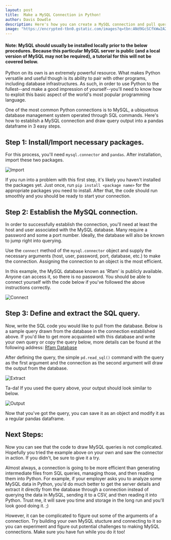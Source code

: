 ```yaml
---
layout: post
title:  Make a MySQL Connection in Python!
author: Davis Dowdle
description: Here's how you can create a MySQL connection and pull queries in Python.
image: "https://encrypted-tbn0.gstatic.com/images?q=tbn:ANd9GcSCfkWw2A2cc_wd__da3HxhRZOYTUBevkf0OA&usqp=CAU"
--- 
```


#### Note: MySQL should usually be installed locally prior to the below procedures. Because this particular MySQL server is public (and a local version of MySQL may not be required), a tutorial for this will not be covered below. 

Python on its own is an extremely powerful resource. What makes Python versatile and useful though is its ability to pair with other programs, including database infrastructures. As such, in order to use Python to the fullest--and make a good impression of yourself--you'll need to know how to exploit this basic aspect of the world's most popular programming language. 

One of the most common Python connections is to MySQL, a ubiquotous database management system operated through SQL commands. Here's how to establish a MySQL connection and draw query output into a pandas dataframe in 3 easy steps.

## Step 1: Install/Import necessary packages.

For this process, you'll need `mysql.connector` and `pandas`. After installation, import these two packages.

![Import]({{site.url}}.{{site.baseurl}}/assets/images/blogpic1.png)

If you run into a problem with this first step, it's likely you haven't installed the packages yet. Just once, run `pip install <package name>` for the appropriate packages you need to install. After that, the code should run smoothly and you should be ready to start your connection.

## Step 2: Establish the MySQL connection.

In order to successfully establish the connection, you'll need at least the host and user associated with the MySQL database. Many require a password and some a port number. Ideally, the database will also be known to jump right into querying.

Use the `connect` method of the `mysql.connector` object and supply the necessary arguments (host, user, password, port, database, etc.) to make the connection. Assigning the connection to an object is the most efficient.

In this example, the MySQL database known as 'Rfam' is publicly available. Anyone can access it, so there is no password. You should be able to connect yourself with the code below if you've followed the above instructions correctly.

![Connect]({{site.url}}/{{site.baseurl}}/assets/images/blogpic2.png)

## Step 3: Define and extract the SQL query.

Now, write the SQL code you would like to pull from the database. Below is a sample query drawn from the database in the connection established above. If you'd like to get more acquainted with this database and write your own query or copy the query below, more details can be found at the following address: <a href="https://docs.rfam.org/en/latest/database.html" target="_blank">Rfam Database</a>

After defining the query, the simple `pd.read_sql()` command with the query as the first argument and the connection as the second argument will draw the output from the database.

![Extract]({{site.url}}/{{site.baseurl}}/assets/images/blogpic3.png)

Ta-da! If you used the query above, your output should look similar to below. 

![Output]({{site.url}}/{{site.baseurl}}/assets/images/blogpic4.png)

Now that you've got the query, you can save it as an object and modify it as a regular pandas dataframe. 

## Next Steps:

Now you can see that the code to draw MySQL queries is not complicated. Hopefully you tried the example above on your own and saw the connector in action. If you didn't, be sure to give it a try. 

Almost always, a connection is going to be more efficient than generating intermediate files from SQL queries, managing those, and then reading them into Python. For example, if your employer asks you to analyze some MySQL data in Python, you'd do much better to get the server details and extract it directly from the database through a connection instead of querying the data in MySQL, sending it to a CSV, and then reading it into Python. Trust me, it will save you time and storage in the long run and you'll look good doing it. ;)

However, it can be complicated to figure out some of the arguments of a connection. Try building your own MySQL stucture and connecting to it so you can experiment and figure out potential challenges to making MySQL connections. Make sure you have fun while you do it too!